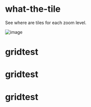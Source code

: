 # what-the-tile
See where are tiles for each zoom level.

![image](https://user-images.githubusercontent.com/11202803/88530320-7e41af00-d001-11ea-9c9d-f78c76a96a1f.png)
# gridtest
# gridtest
# gridtest
